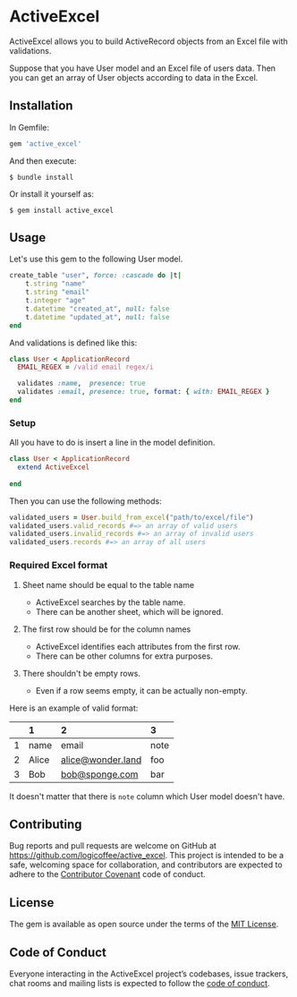 # ActiveExcel
ActiveExcel allows you to build ActiveRecord objects from an Excel file with validations.

Suppose that you have User model and an Excel file of users data. Then you can get an array of User objects according to data in the Excel.

## Installation
In Gemfile:

```ruby
gem 'active_excel'
```

And then execute:

    $ bundle install

Or install it yourself as:

    $ gem install active_excel

## Usage
Let's use this gem to the following User model.
```ruby
create_table "user", force: :cascade do |t|
    t.string "name"
    t.string "email"
    t.integer "age"
    t.datetime "created_at", null: false
    t.datetime "updated_at", null: false
end
```

And validations is defined like this:
```ruby
class User < ApplicationRecord
  EMAIL_REGEX = /valid email regex/i

  validates :name,  presence: true
  validates :email, presence: true, format: { with: EMAIL_REGEX }
end
```

### Setup
All you have to do is insert a line in the model definition.

```ruby
class User < ApplicationRecord
  extend ActiveExcel
  
end
```

Then you can use the following methods:

```ruby
validated_users = User.build_from_excel("path/to/excel/file")
validated_users.valid_records #=> an array of valid users
validated_users.invalid_records #=> an array of invalid users
validated_users.records #=> an array of all users
```

### Required Excel format

1. Sheet name should be equal to the table name
    - ActiveExcel searches by the table name.
    - There can be another sheet, which will be ignored.

1. The first row should be for the column names
    - ActiveExcel identifies each attributes from the first row.
    - There can be other columns for extra purposes.

1. There shouldn't be empty rows.
    - Even if a row seems empty, it can be actually non-empty.

Here is an example of valid format:

|  |1    |2                |3   |
|:-|:----|:----------------|:---|
|1 |name |email            |note|
|2 |Alice|alice@wonder.land|foo |
|3 |Bob  |bob@sponge.com   |bar |

It doesn't matter that there is `note` column which User model doesn't have.

## Contributing

Bug reports and pull requests are welcome on GitHub at https://github.com/logicoffee/active_excel. This project is intended to be a safe, welcoming space for collaboration, and contributors are expected to adhere to the [Contributor Covenant](http://contributor-covenant.org) code of conduct.

## License

The gem is available as open source under the terms of the [MIT License](https://opensource.org/licenses/MIT).

## Code of Conduct

Everyone interacting in the ActiveExcel project’s codebases, issue trackers, chat rooms and mailing lists is expected to follow the [code of conduct](https://github.com/logicoffee/active_excel/blob/master/CODE_OF_CONDUCT.md).

